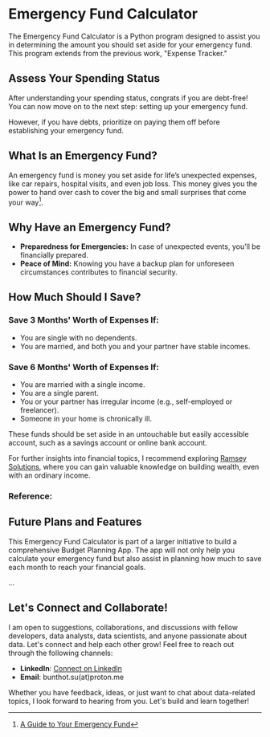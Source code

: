 # Emergency Fund Calculator

The Emergency Fund Calculator is a Python program designed to assist you in determining the amount you should set aside for your emergency fund. This program extends from the previous work, "Expense Tracker."

## Assess Your Spending Status

After understanding your spending status, congrats if you are debt-free! You can now move on to the next step: setting up your emergency fund.  

However, if you have debts, prioritize on paying them off before establishing your emergency fund.

## What Is an Emergency Fund?

An emergency fund is money you set aside for life’s unexpected expenses, like car repairs, hospital visits, and even job loss. This money gives you the power to hand over cash to cover the big and small surprises that come your way[^1^].

## Why Have an Emergency Fund?

- **Preparedness for Emergencies:** In case of unexpected events, you'll be financially prepared.
- **Peace of Mind:** Knowing you have a backup plan for unforeseen circumstances contributes to financial security.

## How Much Should I Save?

### Save 3 Months' Worth of Expenses If:

- You are single with no dependents.
- You are married, and both you and your partner have stable incomes.

### Save 6 Months' Worth of Expenses If:

- You are married with a single income.
- You are a single parent.
- You or your partner has irregular income (e.g., self-employed or freelancer).
- Someone in your home is chronically ill.

These funds should be set aside in an untouchable but easily accessible account, such as a savings account or online bank account.

For further insights into financial topics, I recommend exploring [Ramsey Solutions](https://www.ramseysolutions.com/), where you can gain valuable knowledge on building wealth, even with an ordinary income.

### Reference:
[^1^]: [A Guide to Your Emergency Fund](https://www.ramseysolutions.com/saving/quick-guide-to-your-emergency-fund)

## Future Plans and Features

This Emergency Fund Calculator is part of a larger initiative to build a comprehensive Budget Planning App. The app will not only help you calculate your emergency fund but also assist in planning how much to save each month to reach your financial goals.

...

## Let's Connect and Collaborate!
I am open to suggestions, collaborations, and discussions with fellow developers, data analysts, data scientists, and anyone passionate about data. Let's connect and help each other grow! Feel free to reach out through the following channels:

- **LinkedIn**: [Connect on LinkedIn](https://www.linkedin.com/in/bunthot/)
- **Email**: bunthot.su(at)proton.me

Whether you have feedback, ideas, or just want to chat about data-related topics, I look forward to hearing from you. Let's build and learn together!